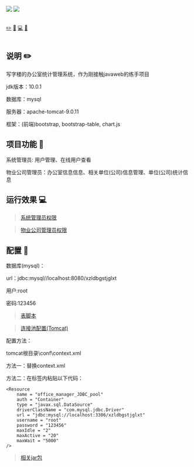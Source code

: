 ![](https://img.shields.io/badge/update-today-blue.svg) ![](https://img.shields.io/badge/gitbook-making-lightgrey.svg)</br></br>

[:pencil2:](#说明-pencil2) [:hammer:](#项目功能-hammer) [:computer:](#运行效果-computer) [:memo:](#配置-memo)  </br></br>

## 说明 :pencil2:

写字楼的办公室统计管理系统，作为刚接触javaweb的练手项目

jdk版本：10.0.1

数据库：mysql

服务器：apache-tomcat-9.0.11

框架：(前端)bootstrap, bootstrap-table, chart.js

## 项目功能 :hammer:

系统管理员:  用户管理、在线用户查看

物业公司管理员：办公室信息信息、相关单位(公司)信息管理、单位(公司)统计信息

## 运行效果 :computer:

> [系统管理员权限](https://github.com/JacoobH/Office-Statistical-Management/master/files/operation_effect_system.md)

> [物业公司管理员权限](https://github.com/JacoobH/Office-Statistical-Management/master/files/operation_effect_properties.md)

## 配置 :memo:


数据库(mysql)：

url：jdbc:mysql//localhost:8080/xzldbgstjglxt

用户:root

密码:123456

> [表脚本](https://github.com/JacoobH/Office-Statistical-Management/tree/master/files/table-script)

> [连接池配置(Tomcat)](https://github.com/JacoobH/Office-Statistical-Management/tree/master/files/context.xml)

配置方法：

tomcat根目录\conf\context.xml

方法一：替换context.xml

方法二：在<content>标签内粘贴以下代码：

    <Resource
    	name = "office_manager_JDBC_pool"
    	auth = "Container"
    	type = "javax.sql.DataSource"
    	driverClassName = "com.mysql.jdbc.Driver"
    	url = "jdbc:mysql://localhost:3306/xzldbgstjglxt"
    	username = "root"
    	password = "123456"
    	maxIdle = "2"
    	maxActive = "20"
    	maxWait = "5000"
    />
    
> [相关jar包](https://github.com/JacoobH/Office-Statistical-Management/tree/master/files/jars)
